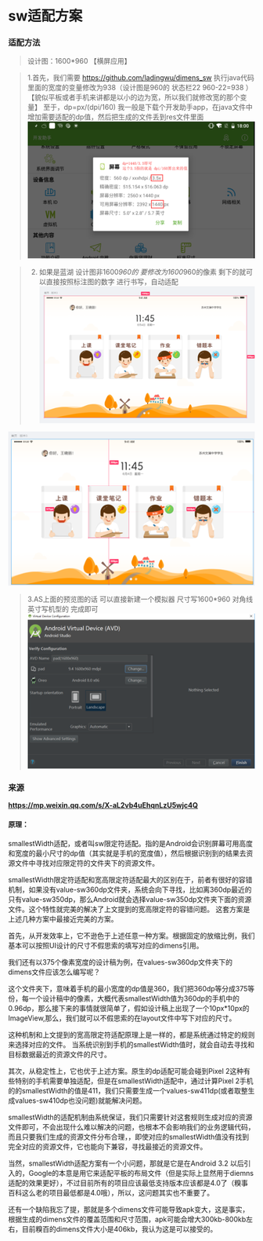 # sw适配方案

### 适配方法
> 设计图：1600*960 【横屏应用】

> 1.首先，我们需要 https://github.com/ladingwu/dimens_sw 执行java代码 里面的宽度的变量修改为938（设计图是960的 状态栏22 960-22=938 ）【貌似平板或者手机来讲都是以小的边为宽，所以我们就修改宽的那个变量】 至于，dp=px/(dpi/160)    我一般是下载个开发助手app，在java文件中增加需要适配的dp值，然后把生成的文件丢到res文件里面
>![enter image description here](https://github.com/baowenqing/Android-screen/blob/master/%E8%BF%90%E7%AE%97dp.png?raw=true)


> 2. 如果是蓝湖 设计图非1600*960的 要修改为1600*960的像素  剩下的就可以直接按照标注图的数字 进行书写，自动适配
 ![enter image description here](https://github.com/baowenqing/Android-screen/blob/master/%E8%AE%BE%E8%AE%A1%E5%9B%BE.png?raw=true)
 
 ![enter image description here](https://github.com/baowenqing/Android-screen/blob/master/%E6%A0%87%E6%B3%A8.png?raw=true)
 
 > 3.AS上面的预览图的话 可以直接新建一个模拟器 尺寸写1600*960  对角线英寸写机型的  完成即可
 ![enter image description here](https://github.com/baowenqing/Android-screen/blob/master/as%E9%A2%84%E8%A7%88%E5%9B%BE.png?raw=true)
 
### 来源
**https://mp.weixin.qq.com/s/X-aL2vb4uEhqnLzU5wjc4Q**

#### 原理：
 smallestWidth适配，或者叫sw限定符适配。指的是Android会识别屏幕可用高度和宽度的最小尺寸的dp值（其实就是手机的宽度值），然后根据识别到的结果去资源文件中寻找对应限定符的文件夹下的资源文件。
 
 smallestWidth限定符适配和宽高限定符适配最大的区别在于，前者有很好的容错机制，如果没有value-sw360dp文件夹，系统会向下寻找，比如离360dp最近的只有value-sw350dp，那么Android就会选择value-sw350dp文件夹下面的资源文件。这个特性就完美的解决了上文提到的宽高限定符的容错问题。
这套方案是上述几种方案中最接近完美的方案。

首先，从开发效率上，它不逊色于上述任意一种方案。根据固定的放缩比例，我们基本可以按照UI设计的尺寸不假思索的填写对应的dimens引用。

我们还有以375个像素宽度的设计稿为例，在values-sw360dp文件夹下的dimens文件应该怎么编写呢？

这个文件夹下，意味着手机的最小宽度的dp值是360，我们把360dp等分成375等份，每一个设计稿中的像素，大概代表smallestWidth值为360dp的手机中的0.96dp，那么接下来的事情就很简单了，假如设计稿上出现了一个10px*10px的ImageView,那么，我们就可以不假思索的在layout文件中写下对应的尺寸。

这种机制和上文提到的宽高限定符适配原理上是一样的，都是系统通过特定的规则来选择对应的文件。
当系统识别到手机的smallestWidth值时，就会自动去寻找和目标数据最近的资源文件的尺寸。



其次，从稳定性上，它也优于上述方案。原生的dp适配可能会碰到Pixel 2这种有些特别的手机需要单独适配，但是在smallestWidth适配中，通过计算Pixel 2手机的的smallestWidth的值是411，我们只需要生成一个values-sw411dp(或者取整生成values-sw410dp也没问题)就能解决问题。



smallestWidth的适配机制由系统保证，我们只需要针对这套规则生成对应的资源文件即可，不会出现什么难以解决的问题，也根本不会影响我们的业务逻辑代码，而且只要我们生成的资源文件分布合理，，即使对应的smallestWidth值没有找到完全对应的资源文件，它也能向下兼容，寻找最接近的资源文件。



当然，smallestWidth适配方案有一个小问题，那就是它是在Android 3.2 以后引入的，Google的本意是用它来适配平板的布局文件（但是实际上显然用于diemns适配的效果更好），不过目前所有的项目应该最低支持版本应该都是4.0了（糗事百科这么老的项目最低都是4.0哦），所以，这问题其实也不重要了。



还有一个缺陷我忘了提，那就是多个dimens文件可能导致apk变大，这是事实，根据生成的dimens文件的覆盖范围和尺寸范围，apk可能会增大300kb-800kb左右，目前糗百的dimens文件大小是406kb，我认为这是可以接受的。
